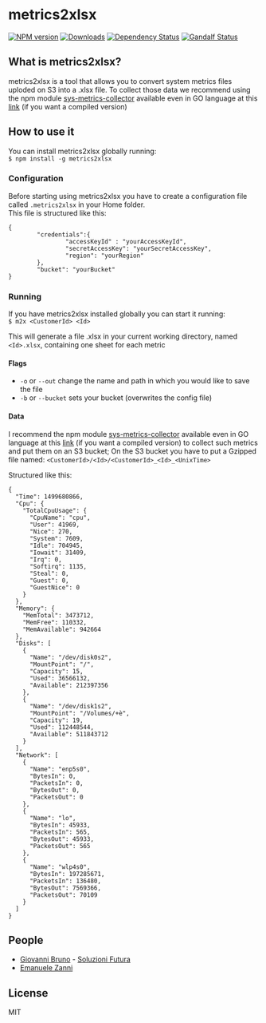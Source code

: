 # metrics2xlsx

[![NPM version][npm-image]][npm-url] [![Downloads][downloads-image]][npm-url] [![Dependency Status][dependencies-image]][dependencies-url] [![Gandalf  Status][gandalf-image]][gandalf-url]

[npm-url]: https://www.npmjs.com/package/metrics2xlsx
[npm-image]: http://img.shields.io/npm/v/metrics2xlsx.svg?style=flat
[downloads-image]: https://img.shields.io/npm/dm/metrics2xlsx.svg?style=flat-square
[dependencies-image]: https://david-dm.org/giowe/metrics2xlsx.svg
[dependencies-url]: href="https://david-dm.org/giowe/metrics2xlsx
[gandalf-url]: https://www.youtube.com/watch?v=Sagg08DrO5U
[gandalf-image]: http://img.shields.io/badge/gandalf-approved-61C6FF.svg

## What is metrics2xlsx?

metrics2xlsx is a tool that allows you to convert system metrics files uploded on S3 into a .xlsx file.
To collect those data we recommend using the npm module [sys-metrics-collector](https://www.npmjs.com/package/sys-metrics-collector) available even in GO language at this [link](https://github.com/giowe/cloudwatch-client/tree/go) (if you want a compiled version)

## How to use it

You can install metrics2xlsx globally running:  
``$ npm install -g metrics2xlsx``

### Configuration

Before starting using metrics2xlsx you have to create a configuration file called ```.metrics2xlsx``` in your Home folder.  
This file is structured like this:
```
{
        "credentials":{
                "accessKeyId" : "yourAccessKeyId",
                "secretAccessKey": "yourSecretAccessKey",
                "region": "yourRegion"
        },
        "bucket": "yourBucket"
}
```

### Running
  If you have metrics2xlsx installed globally you can start it running:  
  ```$ m2x <CustomerId> <Id> ```

  This will generate a file .xlsx in your current working directory, named `<Id>.xlsx`,
  containing one sheet for each metric

#### Flags
   - ```-o``` or ```--out``` change the name and path in which you would like to save the file
   - ```-b``` or ```--bucket``` sets your bucket (overwrites the config file)
   
#### Data
  I recommend the npm module [sys-metrics-collector]() available even in GO language at this [link]() (if you want a compiled version) to collect such metrics and put them on an S3 bucket;
  On the S3 bucket you have to put a Gzipped file named: ``<CustomerId>/<Id>/<CustomerId>_<Id>_<UnixTime>``
  
  Structured like this:
  ```
  {
    "Time": 1499680866,
    "Cpu": {
      "TotalCpuUsage": {
        "CpuName": "cpu",
        "User": 41969,
        "Nice": 270,
        "System": 7609,
        "Idle": 704945,
        "Iowait": 31409,
        "Irq": 0,
        "Softirq": 1135,
        "Steal": 0,
        "Guest": 0,
        "GuestNice": 0
      }
    },
    "Memory": {
      "MemTotal": 3473712,
      "MemFree": 110332,
      "MemAvailable": 942664
    },
    "Disks": [
      {
        "Name": "/dev/disk0s2",
        "MountPoint": "/",
        "Capacity": 15,
        "Used": 36566132,
        "Available": 212397356
      },
      {
        "Name": "/dev/disk1s2",
        "MountPoint": "/Volumes/+è",
        "Capacity": 19,
        "Used": 112448544,
        "Available": 511843712
      }
    ],
    "Network": [
      {
        "Name": "enp5s0",
        "BytesIn": 0,
        "PacketsIn": 0,
        "BytesOut": 0,
        "PacketsOut": 0
      },
      {
        "Name": "lo",
        "BytesIn": 45933,
        "PacketsIn": 565,
        "BytesOut": 45933,
        "PacketsOut": 565
      },
      {
        "Name": "wlp4s0",
        "BytesIn": 197285671,
        "PacketsIn": 136480,
        "BytesOut": 7569366,
        "PacketsOut": 70109
      }
    ]
  }
  ```
  
## People

- [Giovanni Bruno](https://github.com/giowe) - [Soluzioni Futura](https://www.soluzionifutura.it/)
- [Emanuele Zanni](https://github.com/zanni99)

## License
MIT
